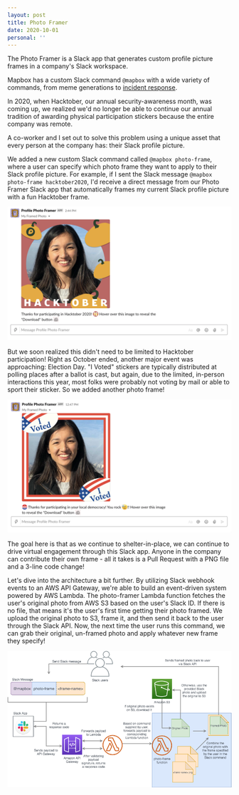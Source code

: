 ```yaml
---
layout: post
title: Photo Framer
date: 2020-10-01
personal: ''
---
```


The Photo Framer is a Slack app that generates custom profile picture frames in a company's Slack workspace.

<!-- more -->

Mapbox has a custom Slack command `@mapbox` with a wide variety of commands, from meme generations to [incident response](https://blog.mapbox.com/building-on-call-mapboxs-managed-incident-response-tool-59fadd87317a).

In 2020, when Hacktober, our annual security-awareness month, was coming up, we realized we'd no longer be able to continue our annual tradition of awarding physical participation stickers because the entire company was remote.

A co-worker and I set out to solve this problem using a unique asset that every person at the company has: their Slack profile picture.

We added a new custom Slack command called `@mapbox photo-frame`, where a user can specify which photo frame they want to apply to their Slack profile picture. For example, if I sent the Slack message `@mapbox photo-frame hacktober2020`, I'd receive a direct message from our Photo Framer Slack app that automatically frames my current Slack profile picture with a fun Hacktober frame.

![hacktober](/assets/images/photo-framer/hacktober.png)

But we soon realized this didn't need to be limited to Hacktober participation! Right as October ended, another major event was approaching: Election Day. "I Voted" stickers are typically distributed at polling places after a ballot is cast, but again, due to the limited, in-person interactions this year, most folks were probably not voting by mail or able to sport their sticker. So we added another photo frame!

![i-voted](/assets/images/photo-framer/i-voted.png)

The goal here is that as we continue to shelter-in-place, we can continue to drive virtual engagement through this Slack app. Anyone in the company can contribute their own frame - all it takes is a Pull Request with a PNG file and a 3-line code change!

Let's dive into the architecture a bit further. By utilizing Slack webhook events to an AWS API Gateway, we're able to build an event-driven system powered by AWS Lambda. The photo-framer Lambda function fetches the user's original photo from AWS S3 based on the user's Slack ID. If there is no file, that means it's the user's first time getting their photo framed. We upload the original photo to S3, frame it, and then send it back to the user through the Slack API. Now, the next time the user runs this command, we can grab their original, un-framed photo and apply whatever new frame they specify!

![architecture diagram](/assets/images/photo-framer/photo-frame-diagram.png)